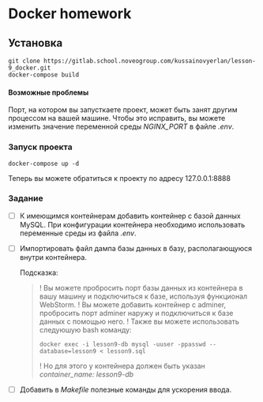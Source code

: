 # Docker homework

## Установка

```
git clone https://gitlab.school.noveogroup.com/kussainovyerlan/lesson-9_docker.git
docker-compose build
```

#### Возможные проблемы

Порт, на котором вы запусткаете проект, может быть занят другим процессом на вашей машине. Чтобы это исправить, вы можете изменить значение переменной среды *NGINX_PORT* в файле *.env*.

### Запуск проекта

```
docker-compose up -d
```

Теперь вы можете обратиться к проекту по адресу 127.0.0.1:8888

### Задание

- [ ] К имеющимся контейнерам добавить контейнер с базой данных MySQL. При конфигурации контейнера необходимо использовать переменные среды из файла *.env*.

- [ ] Импортировать файл дампа базы данных в базу, располагающуюся внутри контейнера.

  Подсказка:

  > ! Вы можете пробросить порт базы данных из контейнера в вашу машину и подключиться к базе, используя функционал WebStorm.
  > ! Вы можете добавить контейнер с adminer, пробросить порт adminer наружу и подключиться к базе данных с помощью него.
  > ! Также вы можете использовать следуюшую bash команду:
  >
  > ```
  > docker exec -i lesson9-db mysql -uuser -ppasswd --database=lesson9 < lesson9.sql
  > ```
  > ! Но для этого у контейнера должен быть указан *container_name: lesson9-db* 

- [ ] Добавить в *Makefile* полезные команды для ускорения ввода.